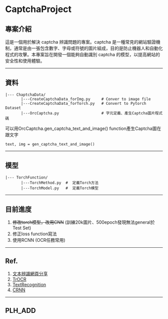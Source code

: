 # CaptchaProject 

## 專案介紹

這是一個用於解決 captcha 辨識問題的專案。captcha 是一種常見的網站驗證機制，通常是由一張包含數字、字母或符號的圖片組成，目的是防止機器人和自動化程式的攻擊。本專案旨在開發一個能夠自動識別 captcha 的模型，以提高網站的安全性和使用體驗。

------------------------------

## 資料
```
|--- ChaptchaData/  
       |---CreateCaptchaData_forImg.py     # Conver to image file
       |---CreateCaptchaData_forTorch.py   # Convert to Pytorch Dataset
       |---OrcCaptcha.py                   # 字元定義、產生Captcha圖片程式碼
```

可以用OrcCaptcha.gen_captcha_text_and_image() function產生Captcha圖在跟文字
```
text, img = gen_captcha_text_and_image()
```
------------------------------

## 模型

```
|--- TorchFunction/  
       |---TorchMethod.py  #  定義Torch方法
       |---TorchModel.py   #  定義Torch模型
```
----------------------------
## 目前進度
1. ~~修改torch模型，改用CNN~~ (訓練20k圖片、500epoch發現無法general於Test Set)
2. 修正loss function寫法
3. 使用RCNN (OCR任務常用)
---------------------------
## Ref.
1. [文本辨識網頁分享](https://aiacademy.tw/ai-optical-character-recognition/)
2. [TrOCR](./Ref/TrOCR.pdf)
3. [TextRecognition](./Ref/TextRec.pdf)
4. [CRNN](https://cinnamonaitaiwan.medium.com/ocr-驗證碼識別理論與實作-a97273a5657d)

---------------------------
## PLH_ADD